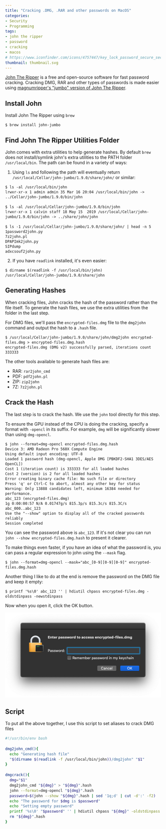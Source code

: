 ```yaml
---
title: "Cracking .DMG, .RAR and other passwords on MacOS"
categories:
- Security
- Programming
tags:
- john the ripper
- password
- cracking
- macos
# https://www.iconfinder.com/icons/4757447/key_lock_password_secure_security_icon
thumbnail: thumbnail.svg
---
```


[John The Ripper](https://www.openwall.com/john/) is a free and open-source software for fast password cracking. Cracking DMG, RAR and other types of passwords is made easier using [magnumripper's "jumbo" version of John The Ripper](https://github.com/magnumripper/JohnTheRipper).
<!-- more -->

## Install John

Install John The Ripper using `brew`

```shell-session
$ brew install john-jumbo
```

## Find John The Ripper Utilities Folder

John comes with extra utilities to help generate hashes. By default `brew` does not install/symlink john's extra utilities to the PATH folder `/usr/local/bin`. The path can be found in a variety of ways:

1. Using `ls` and following the path will eventually return `/usr/local/Cellar/john-jumbo/1.9.0/share/john/` or similar:

```shell-session
$ ls -al /usr/local/bin/john
lrwxr-xr-x 1 admin admin 35 Mar 16 20:04 /usr/local/bin/john -> ../Cellar/john-jumbo/1.9.0/bin/john

$ ls -al /usr/local/Cellar/john-jumbo/1.9.0/bin/john
lrwxr-xr-x 1 calvin staff 18 May 15  2019 /usr/local/Cellar/john-jumbo/1.9.0/bin/john -> ../share/john/john

$ ls -1 /usr/local/Cellar/john-jumbo/1.9.0/share/john/ | head -n 5
1password2john.py
7z2john.pl
DPAPImk2john.py
SIPdump
adxcsouf2john.py
```

2. If you have `readlink` installed, it's even easier:

```shell-session
$ dirname $(readlink -f /usr/local/bin/john)
/usr/local/Cellar/john-jumbo/1.9.0/share/john
```

## Generating Hashes

When cracking files, John cracks the hash of the password rather than the file itself. To generate the hash files, we use the extra utilities from the folder in the last step.

For DMG files, we'll pass the `encrypted-files.dmg` file to the `dmg2john` command and output the hash to a `.hash` file.

```shell-session
$ /usr/local/Cellar/john-jumbo/1.9.0/share/john/dmg2john encrypted-files.dmg > encrypted-files.dmg.hash
encrypted-files.dmg (DMG v2) successfully parsed, iterations count 333333
```

The other tools available to generate hash files are:

- RAR: `rar2john_cmd`
- PDF: `pdf2john.pl`
- ZIP: `zip2john`
- 7Z: `7z2john.pl`

## Crack the Hash

The last step is to crack the hash. We use the `john` tool directly for this step.

To ensure the GPU instead of the CPU is doing the cracking, specify a format with `-opencl` in its suffix. For example, `dmg` will be significantly slower than using `dmg-opencl`.

```shell-session
$ john --format=dmg-opencl encrypted-files.dmg.hash
Device 3: AMD Radeon Pro 560X Compute Engine
Using default input encoding: UTF-8
Loaded 1 password hash (dmg-opencl, Apple DMG [PBKDF2-SHA1 3DES/AES OpenCL])
Cost 1 (iteration count) is 333333 for all loaded hashes
Cost 2 (version) is 2 for all loaded hashes
Error creating binary cache file: No such file or directory
Press 'q' or Ctrl-C to abort, almost any other key for status
Warning: Only 13888 candidates left, minimum 16384 needed for performance.
abc_123 (encrypted-files.dmg)
1g 0:00:00:57 N/A 0.01747g/s 815.3p/s 815.3c/s 815.3C/s abc_000..abc_123
Use the "--show" option to display all of the cracked passwords reliably
Session completed
```

You can see the password above is `abc_123`. If it's not clear you can run `john --show encrypted-files.dmg.hash` to present it clearer.

To make things even faster, if you have an idea of what the password is, you can pass a regular expression to john using the `--mask` flag.

```shell-session
$ john --format=dmg-opencl --mask="abc_[0-9][0-9][0-9]" encrypted-files.dmg.hash
```

Another thing I like to do at the end is remove the password on the DMG file and keep it empty:

```shell-session
$ printf '%s\0' abc_123 '' | hdiutil chpass encrypted-files.dmg -oldstdinpass -newstdinpass
```

Now when you open it, click the OK button.

![](enter-password.png)

## Script

To put all the above together, I use this script to set aliases to crack DMG files

```bash
#!/usr/bin/env bash

dmg2john_cmd(){
  echo "Generating hash file"
  "$(dirname $(readlink -f /usr/local/bin/john))/dmg2john" "$1"
}

dmgcrack(){
  dmg="$1"
  dmg2john_cmd "${dmg}" > "${dmg}".hash
  john --format=dmg-opencl "${dmg}".hash
  password=$(john --show "${dmg}".hash | sed '1q;d' | cut -d':' -f2)
  echo "The password for $dmg is $password"
  echo "Setting empty password"
  printf '%s\0' "$password" '' | hdiutil chpass "${dmg}" -oldstdinpass -newstdinpass
  rm "${dmg}".hash
}
```

